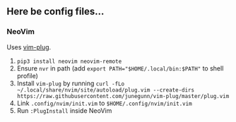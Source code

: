 Here be config files...
-----------------------

### NeoVim

Uses [vim-plug](https://github.com/junegunn/vim-plug).

1. `pip3 install neovim neovim-remote`
1. Ensure `nvr` in path (add `export PATH="$HOME/.local/bin:$PATH"` to shell profile)
1. Install `vim-plug` by running `curl -fLo ~/.local/share/nvim/site/autoload/plug.vim --create-dirs https://raw.githubusercontent.com/junegunn/vim-plug/master/plug.vim`
1. Link `.config/nvim/init.vim` to `$HOME/.config/nvim/init.vim`
1. Run `:PlugInstall` inside NeoVim
